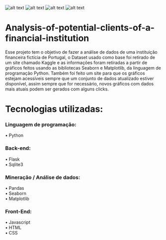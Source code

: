 ![alt text](https://i.ibb.co/t8c3b8N/Login.png)
![alt text](https://i.ibb.co/SfTzDMD/Principal-1.png)
![alt text](https://i.ibb.co/3Ry3Tnw/Secundario-1.png)
![alt text](https://i.ibb.co/ZB6cV4d/Upload.png)
# Analysis-of-potential-clients-of-a-financial-institution
Esse projeto tem o objetivo de fazer a análise de dados de uma instituição financeira fictícia de Portugal, o Dataset usado como base foi retirado de um site chamado Kaggle e as informações foram retiradas a partir de gráficos feitos usando as bibliotecas Seaborn e Matplotlib, da linguagem de programação Python.
Também foi feito um site para que os gráficos estejam acessíveis sempre que um conjunto de dados atualizado estiver disponível, assim sempre que for necessário, novos gráficos com dados mais atuais podem ser gerados com alguns clicks.

<h1>Tecnologias utilizadas:<br></h1>
<h3>Linguagem de programação:<br></h3>
• Python<br>
<h3>Back-end:<br></h3>
• Flask<br>
• Sqlite3<br>
<h3>Mineração / Análise de dados:<br></h3>
• Pandas<br>
• Seaborn<br>
• Matplotlib<br>
<h3>Front-End:<br></h3>
• Javascript<br>
• HTML<br>
• CSS<br>
